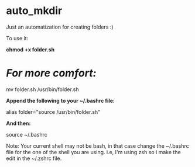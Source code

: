 # auto_mkdir
Just an automatization for creating folders :)

To use it:

<b> chmod +x folder.sh </b>

# <i> For more comfort: </i>

 mv folder.sh /usr/bin/folder.sh

<b> Append the following to your ~/.bashrc file: </b>

alias folder="source /usr/bin/folder.sh"

<b> And then: </b>

source  ~/.bashrc 

Note: Your current shell may not be bash, in that case change the ~/.bashrc file for the one of the shell you are using.
i.e, I'm using zsh so i make the edit in the ~/.zshrc file.

